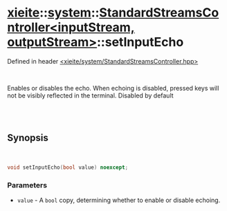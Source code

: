 # [xieite](../../xieite.md)::[system](../../system.md)::[StandardStreamsController<inputStream, outputStream>](../StandardStreamsController.md)::setInputEcho
Defined in header [<xieite/system/StandardStreamsController.hpp>](../../../include/xieite/system/StandardStreamsController.hpp)

<br/>

Enables or disables the echo. When echoing is disabled, pressed keys will not be visibly reflected in the terminal. Disabled by default

<br/><br/>

## Synopsis

<br/>

```cpp
void setInputEcho(bool value) noexcept;
```
### Parameters
- `value` - A `bool` copy, determining whether to enable or disable echoing.
